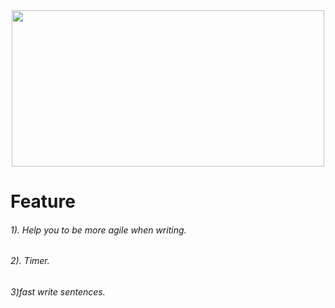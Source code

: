<div id="hola" align="center">
 
<img src="https://i.pinimg.com/originals/cf/51/ad/cf51ad748537f4ea6899ab44388ad110.gif" width="500" height="250">
</div>
<!DOCTYPE html>
<html lang="en">
<!DOCTYPE html>
<html lang="en">
<!DOCTYPE html>
<html lang="en">

<body>
<h1>Feature</h1>    
<h6>
    1). Help you to be more agile when writing.  
</h6>
<h6>
    2). Timer.    
</h6>
<h6>
    3)fast write sentences.
</h6>
</body>
</html>
